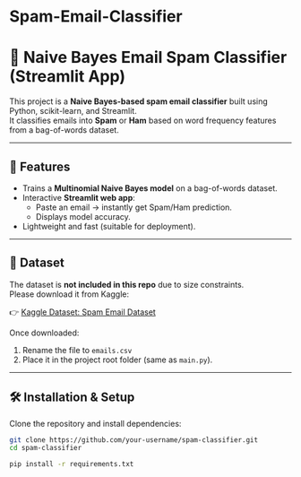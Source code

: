 # Spam-Email-Classifier
# 📧 Naive Bayes Email Spam Classifier (Streamlit App)

This project is a **Naive Bayes-based spam email classifier** built using Python, scikit-learn, and Streamlit.  
It classifies emails into **Spam** or **Ham** based on word frequency features from a bag-of-words dataset.

---

## 🚀 Features
- Trains a **Multinomial Naive Bayes model** on a bag-of-words dataset.
- Interactive **Streamlit web app**:
  - Paste an email → instantly get Spam/Ham prediction.
  - Displays model accuracy.
- Lightweight and fast (suitable for deployment).

---

## 📂 Dataset
The dataset is **not included in this repo** due to size constraints.  
Please download it from Kaggle:

👉 [Kaggle Dataset: Spam Email Dataset](https://www.kaggle.com/datasets/balaka18/email-spam-classification-dataset-csv)

Once downloaded:
1. Rename the file to `emails.csv`
2. Place it in the project root folder (same as `main.py`).

---

## 🛠️ Installation & Setup
Clone the repository and install dependencies:

```bash
git clone https://github.com/your-username/spam-classifier.git
cd spam-classifier

pip install -r requirements.txt



